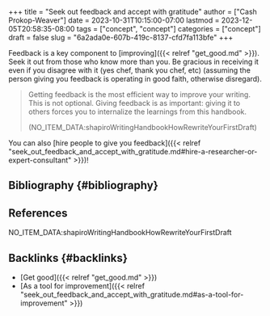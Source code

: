 +++
title = "Seek out feedback and accept with gratitude"
author = ["Cash Prokop-Weaver"]
date = 2023-10-31T10:15:00-07:00
lastmod = 2023-12-05T20:58:35-08:00
tags = ["concept", "concept"]
categories = ["concept"]
draft = false
slug = "6a2ada0e-607b-419c-8137-cfd7fa113bfe"
+++

Feedback is a key component to [improving]({{< relref "get_good.md" >}}). Seek it out from those who know more than you. Be gracious in receiving it even if you disagree with it (yes chef, thank you chef, etc) (assuming the person giving you feedback is operating in good faith, otherwise disregard).

> Getting feedback is the most efficient way to improve your writing. This is not optional. Giving feedback is as important: giving it to others forces you to internalize the learnings from this handbook.
>
> (NO_ITEM_DATA:shapiroWritingHandbookHowRewriteYourFirstDraft)

You can also [hire people to give you feedback]({{< relref "seek_out_feedback_and_accept_with_gratitude.md#hire-a-researcher-or-expert-consultant" >}})!


## Bibliography {#bibliography}

## References

<style>.csl-entry{text-indent: -1.5em; margin-left: 1.5em;}</style><div class="csl-bib-body">
  <div class="csl-entry">NO_ITEM_DATA:shapiroWritingHandbookHowRewriteYourFirstDraft</div>
</div>


## Backlinks {#backlinks}

-   [Get good]({{< relref "get_good.md" >}})
-   [As a tool for improvement]({{< relref "seek_out_feedback_and_accept_with_gratitude.md#as-a-tool-for-improvement" >}})

